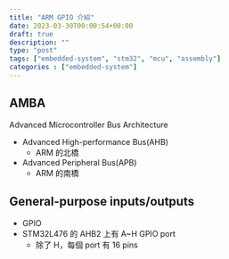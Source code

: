 ```yaml
---
title: "ARM GPIO 介紹"
date: 2023-03-30T00:00:54+08:00
draft: true
description: ""
type: "post"
tags: ["embedded-system", "stm32", "mcu", "assembly"]
categories : ["embedded-system"]
---
```


## AMBA
Advanced Microcontroller Bus Architecture
- Advanced High-performance Bus(AHB)
    - ARM 的北橋
- Advanced Peripheral Bus(APB)
    - ARM 的南橋

## General-purpose inputs/outputs
- GPIO
- STM32L476 的 AHB2 上有 A~H GPIO port
    - 除了 H，每個 port 有 16 pins